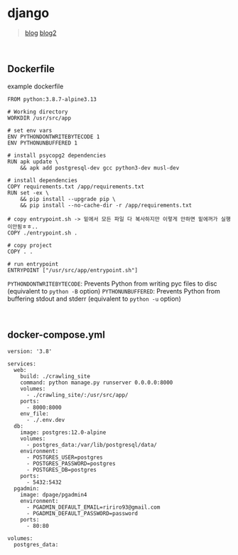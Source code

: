 # django
> [blog](https://testdriven.io/blog/dockerizing-django-with-postgres-gunicorn-and-nginx/)
[blog2](https://github.com/psycopg/psycopg2/issues/684)

<br>

## Dockerfile
example dockerfile
```
FROM python:3.8.7-alpine3.13

# Working directory
WORKDIR /usr/src/app

# set env vars
ENV PYTHONDONTWRITEBYTECODE 1
ENV PYTHONUNBUFFERED 1

# install psycopg2 dependencies
RUN apk update \
    && apk add postgresql-dev gcc python3-dev musl-dev

# install dependencies
COPY requirements.txt /app/requirements.txt
RUN set -ex \
    && pip install --upgrade pip \  
    && pip install --no-cache-dir -r /app/requirements.txt 

# copy entrypoint.sh -> 밑에서 모든 파일 다 복사하지만 이렇게 안하면 밑에꺼가 실행이안됨ㅎㅎ..
COPY ./entrypoint.sh .

# copy project
COPY . .

# run entrypoint
ENTRYPOINT ["/usr/src/app/entrypoint.sh"]
```

`PYTHONDONTWRITEBYTECODE`: Prevents Python from writing pyc files to disc (equivalent to `python -B` option)
`PYTHONUNBUFFERED`: Prevents Python from buffering stdout and stderr (equivalent to `python -u` option)

<br>

## docker-compose.yml
```
version: '3.8'

services:
  web:
    build: ./crawling_site
    command: python manage.py runserver 0.0.0.0:8000
    volumes:
      - ./crawling_site/:/usr/src/app/
    ports:
      - 8000:8000
    env_file:
      - ./.env.dev
  db:
    image: postgres:12.0-alpine
    volumes:
      - postgres_data:/var/lib/postgresql/data/
    environment: 
      - POSTGRES_USER=postgres
      - POSTGRES_PASSWORD=postgres
      - POSTGRES_DB=postgres
    ports:
      - 5432:5432
  pgadmin:
    image: dpage/pgadmin4
    environment:
      - PGADMIN_DEFAULT_EMAIL=ririro93@gmail.com
      - PGADMIN_DEFAULT_PASSWORD=password
    ports:
      - 80:80

volumes:
  postgres_data:
```